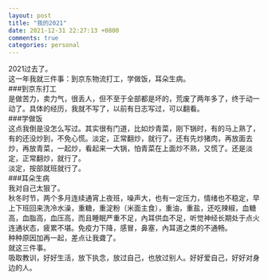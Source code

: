 ```yaml
---
layout: post
title: "我的2021"
date: 2021-12-31 22:27:13 +0800
comments: true
categories: personal
---
```

2021过去了。  
这一年我就三件事：到京东物流打工，学做饭，耳朵生病。  
###到京东打工  
是做苦力，卖力气，很丢人，但不至于全部都是坏的，荒废了两年多了，终于动一动了。具体的经历，我就不写了，以前有日志写过，可以翻看。  
###学做饭  
这点我倒是没怎么写过。其实很有门道，比如炒青菜，刚下锅时，有的马上熟了，有的还没炒到，不免心慌。淡定，正常翻炒，就行了。还有先炒猪肉，再放面去炒，再放青菜，一起炒，看起来一大锅，怕青菜在上面炒不熟，又慌了。还是淡定，正常翻炒，就行了。  
淡定，按部就班就行了。  
###耳朵生病  
我对自己太狠了。  
秋冬时节，两个多月连续通宵上夜班，噪声大，也有一定压力，情绪也不稳定，早上下班回来洗冷水澡，重糖，重淀粉（米面主食），重油，重盐，还吃辣椒，血糖高，血脂高，血压高，而且睡眠严重不足，內耳供血不足，听觉神经长期处于点火连通状态，疲累不堪。免疫力下降，感冒，鼻塞，內耳道之类的不通畅。  
种种原因加再一起，差点让我聋了。  
就这三件事。  
吸取教训，好好生活，放下执念，放过自己，也放过别人。好好爱自己，好好对身边的人。
